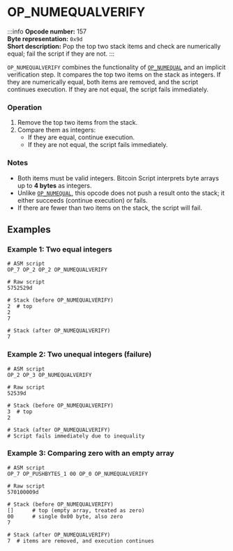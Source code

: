 # OP_NUMEQUALVERIFY

:::info
**Opcode number:** 157  
**Byte representation:** `0x9d`  
**Short description:** Pop the top two stack items and check are numerically equal; fail the script if they are not.
:::

`OP_NUMEQUALVERIFY` combines the functionality of [`OP_NUMEQUAL`](./OP_NUMEQUAL.md) and an implicit verification step. It compares the top two items on the stack as integers. If they are numerically equal, both items are removed, and the script continues execution. If they are not equal, the script fails immediately.

### Operation

1. Remove the top two items from the stack.
2. Compare them as integers:
   - If they are equal, continue execution.
   - If they are not equal, the script fails immediately.

### Notes
- Both items must be valid integers. Bitcoin Script interprets byte arrays up to **4 bytes** as integers.
- Unlike [`OP_NUMEQUAL`](./OP_NUMEQUAL.md), this opcode does not push a result onto the stack; it either succeeds (continue execution) or fails.
- If there are fewer than two items on the stack, the script will fail.

## Examples

### Example 1: Two equal integers

```shell
# ASM script
OP_7 OP_2 OP_2 OP_NUMEQUALVERIFY

# Raw script
5752529d

# Stack (before OP_NUMEQUALVERIFY)
2  # top
2
7

# Stack (after OP_NUMEQUALVERIFY)
7
```

### Example 2: Two unequal integers (failure)
```shell
# ASM script
OP_2 OP_3 OP_NUMEQUALVERIFY

# Raw script
52539d

# Stack (before OP_NUMEQUALVERIFY)
3  # top
2

# Stack (after OP_NUMEQUALVERIFY)
# Script fails immediately due to inequality
```

### Example 3: Comparing zero with an empty array
```shell
# ASM script
OP_7 OP_PUSHBYTES_1 00 OP_0 OP_NUMEQUALVERIFY

# Raw script
570100009d

# Stack (before OP_NUMEQUALVERIFY)
[]      # top (empty array, treated as zero)
00      # single 0x00 byte, also zero
7

# Stack (after OP_NUMEQUALVERIFY)
7  # items are removed, and execution continues
```
